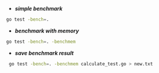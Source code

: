 * ***simple benchmark***
```bash
go test -bench=.
```

* ***benchmark with memory***
```bash
go test -bench=. -benchmem
```

* ***save benchmark result***
```bash
 go test -bench=. -benchmem calculate_test.go > new.txt
```
